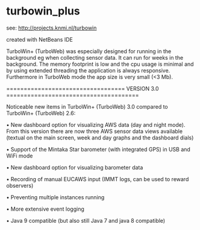 # turbowin_plus


see: http://projects.knmi.nl/turbowin

created with NetBeans IDE


TurboWin+ (TurboWeb) was especially designed for running in the background eg when collecting sensor data. 
It can run for weeks in the background.  The memory footprint is low and the cpu usage is minimal and by 
using extended threading the application is always responsive. Furthermore in TurboWeb mode the app size 
is very small (<3 Mb).


================================== VERSION 3.0 ======================================

Noticeable new items in TurboWin+ (TurboWeb) 3.0 compared to TurboWin+ (TurboWeb) 2.6:

•	New dashboard option for visualizing AWS  data (day and night mode). From this version there are now three AWS sensor data views available (textual on the main screen, week and day graphs and the dashboard dials)

•	Support of the Mintaka Star barometer (with integrated GPS) in USB and WiFi mode

•	New dashboard option for visualizing barometer data 

•	Recording of manual EUCAWS input  (IMMT logs, can be used to reward observers)

•	Preventing multiple instances running

•	More extensive event logging

•	Java 9 compatible (but also still Java 7 and java 8 compatible)


